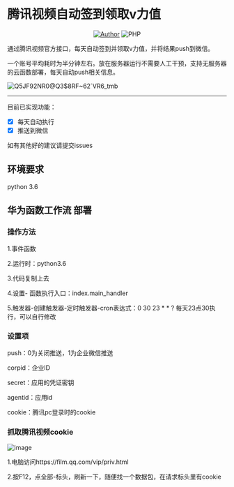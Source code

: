# 腾讯视频自动签到领取v力值

<p align="center">
    <a href="https://github.com/raindrop-hb"><img alt="Author" src="https://img.shields.io/badge/author-raindrop-blueviolet"/></a>
    <img alt="PHP" src="https://img.shields.io/badge/code-Python-success"/>
</p>
通过腾讯视频官方接口，每天自动签到并领取v力值，并将结果push到微信。

一个账号平均耗时为半分钟左右。放在服务器运行不需要人工干预，支持无服务器的云函数部署，每天自动push相关信息。

![Q5JF92NR0@Q3$8RF~62`VR6_tmb](https://user-images.githubusercontent.com/72308008/227907256-883946c0-96ae-41eb-a058-7a8cb4b548f5.jpg)


------
目前已实现功能：


- [x] 每天自动执行
- [x] 推送到微信

如有其他好的建议请提交issues

## 环境要求
python 3.6 

## 华为函数工作流 部署
### 操作方法

1.事件函数

2.运行时：python3.6

3.代码复制上去

4.设置-
函数执行入口：index.main_handler

5.触发器-创建触发器-定时触发器-cron表达式：0 30 23 * * ? 每天23点30执行，可以自行修改

### 设置项

push：0为关闭推送，1为企业微信推送

corpid：企业ID

secret：应用的凭证密钥

agentid：应用id

cookie：腾讯pc登录时的cookie

### 抓取腾讯视频cookie
![image](https://user-images.githubusercontent.com/72308008/227908303-62c321e8-dfb9-4421-bcab-7a3a1caf73ea.png)

1.电脑访问https://film.qq.com/vip/priv.html

2.按F12，点全部-标头，刷新一下，随便找一个数据包，在请求标头里有cookie
